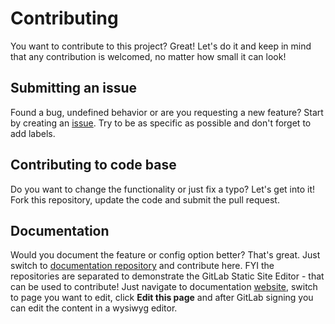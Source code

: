 # Contributing

You want to contribute to this project? Great! Let's do it and keep in mind that any contribution is welcomed, no matter how small it can look!

## Submitting an issue

Found a bug, undefined behavior or are you requesting a new feature? Start by creating an [issue](https://github.com/hajnyon/middleman-uikit-documentation-template/issues/new). Try to be as specific as possible and don't forget to add labels.

## Contributing to code base

Do you want to change the functionality or just fix a typo? Let's get into it! Fork this repository, update the code and submit the pull request.

## Documentation

Would you document the feature or config option better? That's great. Just switch to [documentation repository](https://gitlab.com/hajnyon/middleman-uikit-documentation-demo) and contribute here. FYI the repositories are separated to demonstrate the GitLab Static Site Editor - that can be used to contribute! Just navigate to documentation [website](https://hajnyon.gitlab.io/middleman-uikit-documentation-demo/), switch to page you want to edit, click **Edit this page** and after GitLab signing you can edit the content in a wysiwyg editor.
